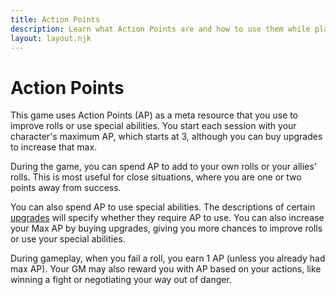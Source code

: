 ```yaml
---
title: Action Points
description: Learn what Action Points are and how to use them while playing the game.
layout: layout.njk
---
```


# Action Points

This game uses Action Points (AP) as a meta resource that you use to improve
rolls or use special abilities. You start each session with your character's
maximum AP, which starts at 3, although you can buy upgrades to increase that
max.

During the game, you can spend AP to add to your own rolls or your allies'
rolls. This is most useful for close situations, where you are one or two points
away from success.

You can also spend AP to use special abilities. The descriptions of certain
[upgrades](/upgrades) will specify whether they require AP to use. You can also
increase your Max AP by buying upgrades, giving you more chances to improve
rolls or use your special abilities.

During gameplay, when you fail a roll, you earn 1 AP (unless you already had max
AP). Your GM may also reward you with AP based on your actions, like winning a
fight or negotiating your way out of danger.
